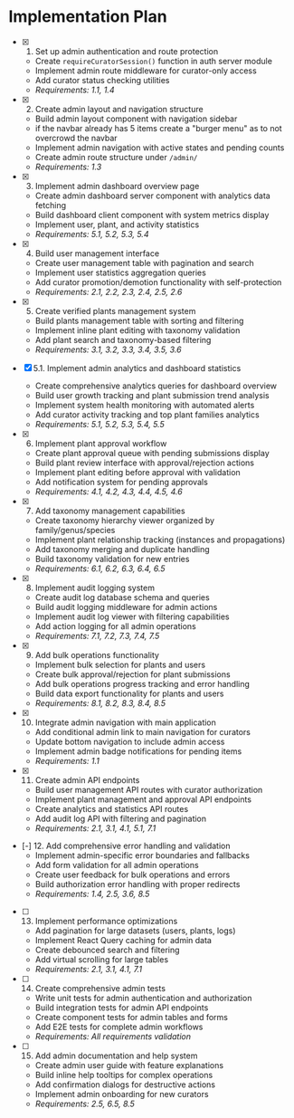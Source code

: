 # Implementation Plan

- [x] 1. Set up admin authentication and route protection
  - Create `requireCuratorSession()` function in auth server module
  - Implement admin route middleware for curator-only access
  - Add curator status checking utilities
  - _Requirements: 1.1, 1.4_

- [x] 2. Create admin layout and navigation structure
  - Build admin layout component with navigation sidebar
  - if the navbar already has 5 items create a "burger menu" as to not overcrowd the navbar
  - Implement admin navigation with active states and pending counts
  - Create admin route structure under `/admin/`
  - _Requirements: 1.3_

- [x] 3. Implement admin dashboard overview page
  - Create admin dashboard server component with analytics data fetching
  - Build dashboard client component with system metrics display
  - Implement user, plant, and activity statistics
  - _Requirements: 5.1, 5.2, 5.3, 5.4_

- [x] 4. Build user management interface
  - Create user management table with pagination and search
  - Implement user statistics aggregation queries
  - Add curator promotion/demotion functionality with self-protection
  - _Requirements: 2.1, 2.2, 2.3, 2.4, 2.5, 2.6_

- [x] 5. Create verified plants management system
  - Build plants management table with sorting and filtering
  - Implement inline plant editing with taxonomy validation
  - Add plant search and taxonomy-based filtering
  - _Requirements: 3.1, 3.2, 3.3, 3.4, 3.5, 3.6_

- [x] 5.1. Implement admin analytics and dashboard statistics
  - Create comprehensive analytics queries for dashboard overview
  - Build user growth tracking and plant submission trend analysis
  - Implement system health monitoring with automated alerts
  - Add curator activity tracking and top plant families analytics
  - _Requirements: 5.1, 5.2, 5.3, 5.4, 5.5_

- [x] 6. Implement plant approval workflow
  - Create plant approval queue with pending submissions display
  - Build plant review interface with approval/rejection actions
  - Implement plant editing before approval with validation
  - Add notification system for pending approvals
  - _Requirements: 4.1, 4.2, 4.3, 4.4, 4.5, 4.6_

- [x] 7. Add taxonomy management capabilities
  - Create taxonomy hierarchy viewer organized by family/genus/species
  - Implement plant relationship tracking (instances and propagations)
  - Add taxonomy merging and duplicate handling
  - Build taxonomy validation for new entries
  - _Requirements: 6.1, 6.2, 6.3, 6.4, 6.5_

- [x] 8. Implement audit logging system
  - Create audit log database schema and queries
  - Build audit logging middleware for admin actions
  - Implement audit log viewer with filtering capabilities
  - Add action logging for all admin operations
  - _Requirements: 7.1, 7.2, 7.3, 7.4, 7.5_

- [x] 9. Add bulk operations functionality
  - Implement bulk selection for plants and users
  - Create bulk approval/rejection for plant submissions
  - Add bulk operations progress tracking and error handling
  - Build data export functionality for plants and users
  - _Requirements: 8.1, 8.2, 8.3, 8.4, 8.5_

- [x] 10. Integrate admin navigation with main application
  - Add conditional admin link to main navigation for curators
  - Update bottom navigation to include admin access
  - Implement admin badge notifications for pending items
  - _Requirements: 1.1_

- [x] 11. Create admin API endpoints
  - Build user management API routes with curator authorization
  - Implement plant management and approval API endpoints
  - Create analytics and statistics API routes
  - Add audit log API with filtering and pagination
  - _Requirements: 2.1, 3.1, 4.1, 5.1, 7.1_

- [-] 12. Add comprehensive error handling and validation
  - Implement admin-specific error boundaries and fallbacks
  - Add form validation for all admin operations
  - Create user feedback for bulk operations and errors
  - Build authorization error handling with proper redirects
  - _Requirements: 1.4, 2.5, 3.6, 8.5_

- [ ] 13. Implement performance optimizations
  - Add pagination for large datasets (users, plants, logs)
  - Implement React Query caching for admin data
  - Create debounced search and filtering
  - Add virtual scrolling for large tables
  - _Requirements: 2.1, 3.1, 4.1, 7.1_

- [ ] 14. Create comprehensive admin tests
  - Write unit tests for admin authentication and authorization
  - Build integration tests for admin API endpoints
  - Create component tests for admin tables and forms
  - Add E2E tests for complete admin workflows
  - _Requirements: All requirements validation_

- [ ] 15. Add admin documentation and help system
  - Create admin user guide with feature explanations
  - Build inline help tooltips for complex operations
  - Add confirmation dialogs for destructive actions
  - Implement admin onboarding for new curators
  - _Requirements: 2.5, 6.5, 8.5_